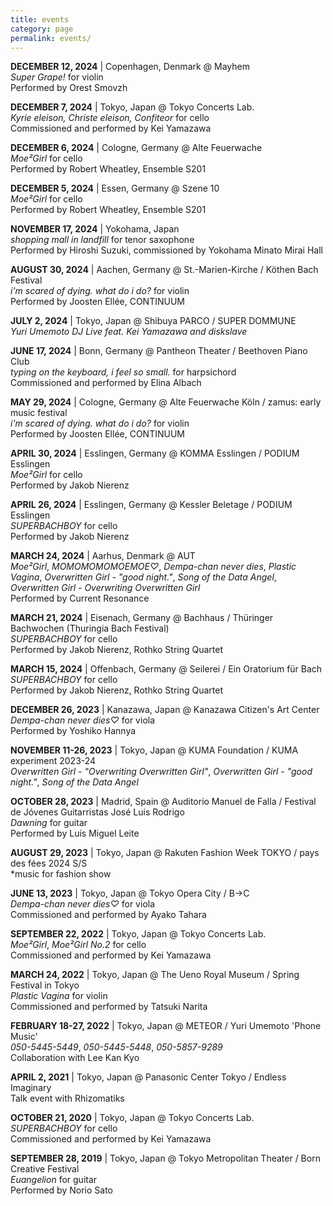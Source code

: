 ```yaml
---
title: events
category: page
permalink: events/
---
```


**DECEMBER 12, 2024** | Copenhagen, Denmark @ Mayhem  
*Super Grape!* for violin  
Performed by Orest Smovzh  

**DECEMBER 7, 2024** | Tokyo, Japan @ Tokyo Concerts Lab.  
*Kyrie eleison, Christe eleison, Confiteor* for cello  
Commissioned and performed by Kei Yamazawa  

**DECEMBER 6, 2024** | Cologne, Germany @ Alte Feuerwache  
*Moe²Girl* for cello  
Performed by Robert Wheatley, Ensemble S201  

**DECEMBER 5, 2024** | Essen, Germany @ Szene 10  
*Moe²Girl* for cello  
Performed by Robert Wheatley, Ensemble S201  

**NOVEMBER 17, 2024** | Yokohama, Japan  
*shopping mall in landfill* for tenor saxophone  
Performed by Hiroshi Suzuki, commissioned by Yokohama Minato Mirai Hall  

**AUGUST 30, 2024** | Aachen, Germany @ St.-Marien-Kirche / Köthen Bach Festival  
*i'm scared of dying. what do i do?* for violin  
Performed by Joosten Ellée, CONTINUUM  

**JULY 2, 2024** | Tokyo, Japan @ Shibuya PARCO / SUPER DOMMUNE  
*Yuri Umemoto DJ Live feat. Kei Yamazawa and diskslave*  

**JUNE 17, 2024** | Bonn, Germany @ Pantheon Theater / Beethoven Piano Club  
*typing on the keyboard, i feel so small.* for harpsichord  
Commissioned and performed by Elina Albach  

**MAY 29, 2024** | Cologne, Germany @ Alte Feuerwache Köln / zamus: early music festival  
*i'm scared of dying. what do i do?* for violin  
Performed by Joosten Ellée, CONTINUUM  

**APRIL 30, 2024** | Esslingen, Germany @ KOMMA Esslingen / PODIUM Esslingen  
*Moe²Girl* for cello  
Performed by Jakob Nierenz  

**APRIL 26, 2024** | Esslingen, Germany @ Kessler Beletage / PODIUM Esslingen  
*SUPERBACHBOY* for cello  
Performed by Jakob Nierenz  

**MARCH 24, 2024** | Aarhus, Denmark @ AUT  
*Moe²Girl*, *МОМОМОМОМОЕМОЕ♡*, *Dempa-chan never dies*, *Plastic Vagina*, *Overwritten Girl - "good night."*, *Song of the Data Angel*, *Overwritten Girl - Overwriting Overwritten Girl*  
Performed by Current Resonance  

**MARCH 21, 2024** | Eisenach, Germany @ Bachhaus / Thüringer Bachwochen (Thuringia Bach Festival)  
*SUPERBACHBOY* for cello  
Performed by Jakob Nierenz, Rothko String Quartet  

**MARCH 15, 2024** | Offenbach, Germany @ Seilerei / Ein Oratorium für Bach  
*SUPERBACHBOY* for cello  
Performed by Jakob Nierenz, Rothko String Quartet  

**DECEMBER 26, 2023** | Kanazawa, Japan @ Kanazawa Citizen's Art Center  
*Dempa-chan never dies♡* for viola  
Performed by Yoshiko Hannya  

**NOVEMBER 11-26, 2023** | Tokyo, Japan @ KUMA Foundation / KUMA experiment 2023-24  
*Overwritten Girl - "Overwriting Overwritten Girl"*, *Overwritten Girl - "good night."*, *Song of the Data Angel*  

**OCTOBER 28, 2023** | Madrid, Spain @ Auditorio Manuel de Falla / Festival de Jóvenes Guitarristas José Luis Rodrigo  
*Dawning* for guitar  
Performed by Luís Miguel Leite  

**AUGUST 29, 2023** | Tokyo, Japan @ Rakuten Fashion Week TOKYO / pays des fées 2024 S/S  
*music for fashion show  

**JUNE 13, 2023** | Tokyo, Japan @ Tokyo Opera City / B→C  
*Dempa-chan never dies♡* for viola  
Commissioned and performed by Ayako Tahara  

**SEPTEMBER 22, 2022** | Tokyo, Japan @ Tokyo Concerts Lab.  
*Moe²Girl*, *Moe²Girl No.2* for cello  
Commissioned and performed by Kei Yamazawa  

**MARCH 24, 2022** | Tokyo, Japan @ The Ueno Royal Museum / Spring Festival in Tokyo  
*Plastic Vagina* for violin  
Commissioned and performed by Tatsuki Narita  

**FEBRUARY 18-27, 2022** | Tokyo, Japan @ METEOR / Yuri Umemoto 'Phone Music'  
*050-5445-5449*, *050-5445-5448*, *050-5857-9289*  
Collaboration with Lee Kan Kyo  

**APRIL 2, 2021** | Tokyo, Japan @ Panasonic Center Tokyo / Endless Imaginary  
Talk event with Rhizomatiks  

**OCTOBER 21, 2020** | Tokyo, Japan @ Tokyo Concerts Lab.  
*SUPERBACHBOY* for cello  
Commissioned and performed by Kei Yamazawa  

**SEPTEMBER 28, 2019** | Tokyo, Japan @ Tokyo Metropolitan Theater / Born Creative Festival  
*Euangelion* for guitar  
Performed by Norio Sato  
